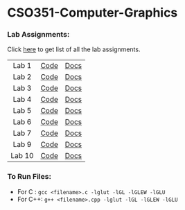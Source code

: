 # CSO351-Computer-Graphics
### Lab Assignments:
Click [here](https://drive.google.com/file/d/142To9xgPXPAzIquogN7d55u9kwpXS9tj/view?usp=sharing) to get list of all the lab assignments.

|   |   |   |
| :---: | :---: | :---: |
| Lab 1 | [Code](Lab_1/) | [Docs](https://drive.google.com/drive/folders/1GHI89EffaNJQClgxU-9n-Ho1eCeD2v4V?usp=sharing) |
| Lab 2 | [Code](Lab_2/) | [Docs](https://drive.google.com/drive/folders/1SPDnv5OjKkhEmdFy2SCGZMFNxUr3XCJj?usp=sharing) |
| Lab 3 | [Code](Lab_3/) | [Docs](https://drive.google.com/drive/folders/166qIjMcemFeEYrooLMNlnXqKrlMAtesL?usp=sharing) |
| Lab 4 | [Code](Lab_4/) | [Docs](https://drive.google.com/drive/folders/1IHtwMYZLFuYaHpM_W0icyTeeGw0PKXG7?usp=sharing) |
| Lab 5 | [Code](Lab_5/) | [Docs](https://drive.google.com/drive/folders/1FoiWQjG8VvR1T0uO4rl6m0z4yHWgQWb7?usp=sharing) |
| Lab 6 | [Code](Lab_6/) | [Docs](https://drive.google.com/drive/folders/1Ft6KOjioUtseayJ446UGcjGi6EhI7TX0?usp=sharing) |
| Lab 7 | [Code](Lab_7/) | [Docs](https://drive.google.com/drive/folders/1Fu1NpfxCnPUESgCXyhARYKYyLBgN7EXN?usp=sharing) |
| Lab 9 | [Code](Lab_9/) | [Docs](https://drive.google.com/drive/folders/1G-LUzaZhQe6t4-MvGhBAtADwPumgNV1L?usp=sharing) |
| Lab 10 | [Code](Lab_10/) | [Docs](https://drive.google.com/drive/folders/1G7vbTfc3PaFDtZlUsJ511ordT6ucmkbM?usp=sharing) |

### To Run Files:
- For C  : ``` gcc <filename>.c -lglut -lGL -lGLEW -lGLU ``` <br>
- For C++: ``` g++ <filename>.cpp -lglut -lGL -lGLEW -lGLU ``` 